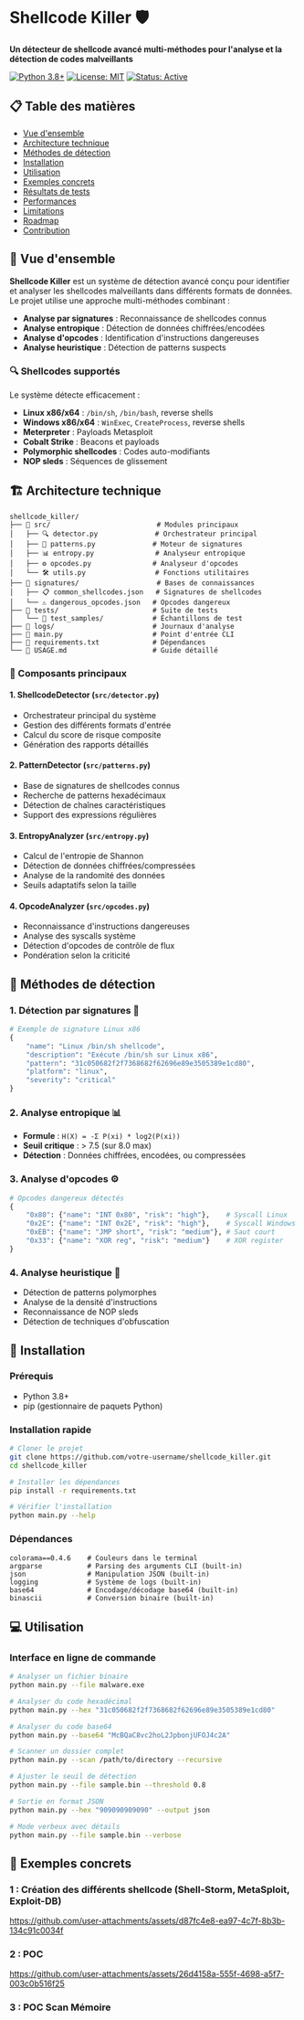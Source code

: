 # Shellcode Killer 🛡️

**Un détecteur de shellcode avancé multi-méthodes pour l'analyse et la détection de codes malveillants**

[![Python 3.8+](https://img.shields.io/badge/python-3.8+-blue.svg)](https://www.python.org/downloads/)
[![License: MIT](https://img.shields.io/badge/License-MIT-yellow.svg)](https://opensource.org/licenses/MIT)
[![Status: Active](https://img.shields.io/badge/Status-Active-green.svg)]()

## 📋 Table des matières

- [Vue d'ensemble](#vue-densemble)
- [Architecture technique](#architecture-technique)
- [Méthodes de détection](#méthodes-de-détection)
- [Installation](#installation)
- [Utilisation](#utilisation)
- [Exemples concrets](#exemples-concrets)
- [Résultats de tests](#résultats-de-tests)
- [Performances](#performances)
- [Limitations](#limitations)
- [Roadmap](#roadmap)
- [Contribution](#contribution)

## 🎯 Vue d'ensemble

**Shellcode Killer** est un système de détection avancé conçu pour identifier et analyser les shellcodes malveillants dans différents formats de données. Le projet utilise une approche multi-méthodes combinant :

- **Analyse par signatures** : Reconnaissance de shellcodes connus
- **Analyse entropique** : Détection de données chiffrées/encodées
- **Analyse d'opcodes** : Identification d'instructions dangereuses
- **Analyse heuristique** : Détection de patterns suspects

### 🔍 Shellcodes supportés

Le système détecte efficacement :
- **Linux x86/x64** : `/bin/sh`, `/bin/bash`, reverse shells
- **Windows x86/x64** : `WinExec`, `CreateProcess`, reverse shells
- **Meterpreter** : Payloads Metasploit
- **Cobalt Strike** : Beacons et payloads
- **Polymorphic shellcodes** : Codes auto-modifiants
- **NOP sleds** : Séquences de glissement

## 🏗️ Architecture technique

```
shellcode_killer/
├── 📁 src/                          # Modules principaux
│   ├── 🔍 detector.py              # Orchestrateur principal
│   ├── 🎯 patterns.py              # Moteur de signatures
│   ├── 📊 entropy.py               # Analyseur entropique
│   ├── ⚙️ opcodes.py               # Analyseur d'opcodes
│   └── 🛠️ utils.py                 # Fonctions utilitaires
├── 📁 signatures/                   # Bases de connaissances
│   ├── 📋 common_shellcodes.json   # Signatures de shellcodes
│   └── ⚠️ dangerous_opcodes.json   # Opcodes dangereux
├── 📁 tests/                       # Suite de tests
│   └── 📁 test_samples/            # Échantillons de test
├── 📁 logs/                        # Journaux d'analyse
├── 🐍 main.py                      # Point d'entrée CLI
├── 📄 requirements.txt             # Dépendances
└── 📖 USAGE.md                     # Guide détaillé
```

### 🔧 Composants principaux

#### 1. **ShellcodeDetector** (`src/detector.py`)
- Orchestrateur principal du système
- Gestion des différents formats d'entrée
- Calcul du score de risque composite
- Génération des rapports détaillés

#### 2. **PatternDetector** (`src/patterns.py`)
- Base de signatures de shellcodes connus
- Recherche de patterns hexadécimaux
- Détection de chaînes caractéristiques
- Support des expressions régulières

#### 3. **EntropyAnalyzer** (`src/entropy.py`)
- Calcul de l'entropie de Shannon
- Détection de données chiffrées/compressées
- Analyse de la randomité des données
- Seuils adaptatifs selon la taille

#### 4. **OpcodeAnalyzer** (`src/opcodes.py`)
- Reconnaissance d'instructions dangereuses
- Analyse des syscalls système
- Détection d'opcodes de contrôle de flux
- Pondération selon la criticité

## 🔬 Méthodes de détection

### 1. **Détection par signatures** 🎯
```python
# Exemple de signature Linux x86
{
    "name": "Linux /bin/sh shellcode",
    "description": "Exécute /bin/sh sur Linux x86",
    "pattern": "31c050682f2f7368682f62696e89e3505389e1cd80",
    "platform": "linux",
    "severity": "critical"
}
```

### 2. **Analyse entropique** 📊
- **Formule** : `H(X) = -Σ P(xi) * log2(P(xi))`
- **Seuil critique** : > 7.5 (sur 8.0 max)
- **Détection** : Données chiffrées, encodées, ou compressées

### 3. **Analyse d'opcodes** ⚙️
```python
# Opcodes dangereux détectés
{
    "0x80": {"name": "INT 0x80", "risk": "high"},    # Syscall Linux
    "0x2E": {"name": "INT 0x2E", "risk": "high"},    # Syscall Windows
    "0xEB": {"name": "JMP short", "risk": "medium"}, # Saut court
    "0x33": {"name": "XOR reg", "risk": "medium"}    # XOR register
}
```

### 4. **Analyse heuristique** 🧠
- Détection de patterns polymorphes
- Analyse de la densité d'instructions
- Reconnaissance de NOP sleds
- Détection de techniques d'obfuscation

## 🚀 Installation

### Prérequis
- Python 3.8+
- pip (gestionnaire de paquets Python)

### Installation rapide
```bash
# Cloner le projet
git clone https://github.com/votre-username/shellcode_killer.git
cd shellcode_killer

# Installer les dépendances
pip install -r requirements.txt

# Vérifier l'installation
python main.py --help
```

### Dépendances
```
colorama==0.4.6    # Couleurs dans le terminal
argparse           # Parsing des arguments CLI (built-in)
json               # Manipulation JSON (built-in)
logging            # Système de logs (built-in)
base64             # Encodage/décodage base64 (built-in)
binascii           # Conversion binaire (built-in)
```

## 💻 Utilisation

### Interface en ligne de commande

```bash
# Analyser un fichier binaire
python main.py --file malware.exe

# Analyser du code hexadécimal
python main.py --hex "31c050682f2f7368682f62696e89e3505389e1cd80"

# Analyser du code base64
python main.py --base64 "McBQaC8vc2hoL2JpbonjUFOJ4c2A"

# Scanner un dossier complet
python main.py --scan /path/to/directory --recursive

# Ajuster le seuil de détection
python main.py --file sample.bin --threshold 0.8

# Sortie en format JSON
python main.py --hex "909090909090" --output json

# Mode verbeux avec détails
python main.py --file sample.bin --verbose
```

## 🧪 Exemples concrets

### 1 : Création des différents shellcode (Shell-Storm, MetaSploit, Exploit-DB)

https://github.com/user-attachments/assets/d87fc4e8-ea97-4c7f-8b3b-134c91c0034f

### 2 : POC

https://github.com/user-attachments/assets/26d4158a-555f-4698-a5f7-003c0b516f25

### 3 : POC Scan Mémoire

